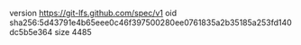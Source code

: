 version https://git-lfs.github.com/spec/v1
oid sha256:5d43791e4b65eee0c46f397500280ee0761835a2b35185a253fd140dc5b5e364
size 4485
